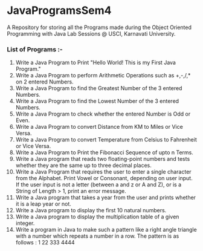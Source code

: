 # JavaProgramsSem4

A Repository for storing all the Programs made during the Object Oriented Programming with Java Lab Sessions @ USCI, Karnavati University.

### List of Programs :-

1. Write a Java Program to Print "Hello World! This is my First Java Program."
2. Write a Java Program to perform Arithmetic Operations such as +,-,/,\* on 2 entered Numbers.
3. Write a Java Program to find the Greatest Number of the 3 entered Numbers.
4. Write a Java Program to find the Lowest Number of the 3 entered Numbers.
5. Write a Java Program to check whether the entered Number is Odd or Even.
6. Write a Java Program to convert Distance from KM to Miles or Vice Versa.
7. Write a Java Program to convert Temperature from Celsius to Fahrenheit or Vice Versa.
8. Write a Java Program to Print the Fibonacci Sequence of upto n Terms.
9. Write a Java program that reads two floating-point numbers and tests whether they are the same up to three decimal places.
10. Write a Java Program that requires the user to enter a single character from the Alphabet. Print Vowel or Consonant, depending on user input. If the user input is not a letter (between a and z or A and Z), or is a String of Length > 1, print an error message.
11. Write a Java program that takes a year from the user and prints whether it is a leap year or not.
12. Write a Java program to display the first 10 natural numbers.
13. Write a Java program to display the multiplication table of a given integer.
14. Write a program in Java to make such a pattern like a right angle triangle with a number which repeats a number in a row.
    The pattern is as follows :
    1
    22
    333
    4444
